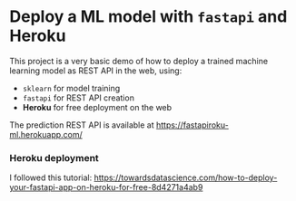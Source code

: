 # Deploy a ML model with `fastapi` and Heroku

This project is a very basic demo of how to deploy a trained machine learning model as REST API in the web, using:
* `sklearn` for model training
* `fastapi` for REST API creation
* **Heroku** for free deployment on the web
 
The prediction REST API is available at https://fastapiroku-ml.herokuapp.com/

### Heroku deployment

I followed this tutorial: https://towardsdatascience.com/how-to-deploy-your-fastapi-app-on-heroku-for-free-8d4271a4ab9
